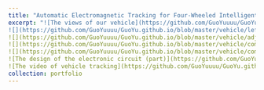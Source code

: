 ```yaml
---
title: "Automatic Electromagnetic Tracking for Four-Wheeled Intelligent Vehicles Design"
excerpt: "![The views of our vehicle](https://github.com/GuoYuuuu/GuoYu.github.io/blob/master/vehicle/above.png?raw=true)
![](https://github.com/GuoYuuuu/GuoYu.github.io/blob/master/vehicle/left.png?raw=true)"
![](https://github.com/GuoYuuuu/GuoYu.github.io/blob/master/vehicle/adjust.png?raw=true)"
![](https://github.com/GuoYuuuu/GuoYu.github.io/blob/master/vehicle/competition.png?raw=true)"
![](https://github.com/GuoYuuuu/GuoYu.github.io/blob/master/vehicle/competition2.png?raw=true)"
![The design of the electronic circuit (part)](https://github.com/GuoYuuuu/GuoYu.github.io/blob/master/vehicle/circuit.png?raw=true)"
![The video of vehicle tracking](https://github.com/GuoYuuuu/GuoYu.github.io/blob/master/vehicle/circuit.png?raw=true)"
collection: portfolio
---
```



